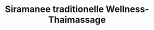 ---
title: "Siramanee traditionelle Wellness-Thaimassage"
url: /berlin/siramanee-traditionelle-wellness-thaimassage/
shop: Massage
---